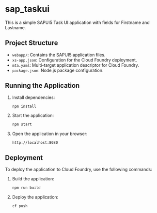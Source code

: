 # sap_taskui

This is a simple SAPUI5 Task UI application with fields for Firstname and Lastname.

## Project Structure

- `webapp/`: Contains the SAPUI5 application files.
- `xs-app.json`: Configuration for the Cloud Foundry deployment.
- `mta.yaml`: Multi-target application descriptor for Cloud Foundry.
- `package.json`: Node.js package configuration.

## Running the Application

1. Install dependencies:

   ```sh
   npm install
   ```

2. Start the application:

   ```sh
   npm start
   ```

3. Open the application in your browser:
   ```
   http://localhost:8080
   ```

## Deployment

To deploy the application to Cloud Foundry, use the following commands:

1. Build the application:

   ```sh
   npm run build
   ```

2. Deploy the application:
   ```sh
   cf push
   ```
